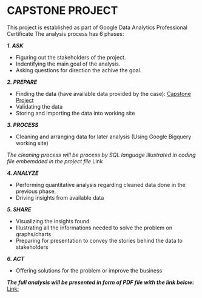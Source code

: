 # CAPSTONE PROJECT
This project is established as part of Google Data Analytics Professional Certificate
The analysis process has 6 phases: 

***1. ASK***
- Figuring out the stakeholders of the project.
- Indentifying the main goal of the analysis.
- Asking questions for direction the achive the goal.

***2. PREPARE***
- Finding the data (have available data provided by the case):
[Capstone Project](https://divvy-tripdata.s3.amazonaws.com/index.html)
- Validating the data
- Storing and importing the data into working site


***3. PROCESS***
- Cleaning and arranging data for later analysis (Using Google Bigquery working site)

*The cleaning process will be process by SQL language illustrated in coding file embemdded in the project file*
Link

***4. ANALYZE***
- Performing quantitative analysis regarding cleaned data done in the previous phase.
- Driving insights from available data 

***5. SHARE***
- Visualizing the insights found
- Illustrating all the informations needed to solve the problem on graphs/charts
- Preparing for presentation to convey the stories behind the data to stakeholders

***6. ACT***
- Offering solutions for the problem or improve the business

***The full analysis will be presented in form of PDF file with the link below:*** 
[Link:](https://github.com/pq0503/PQ-portfolio/blob/main/Capstone%20Project.pdf)
